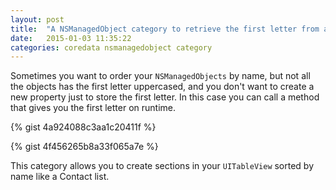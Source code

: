 ```yaml
---
layout: post
title:  "A NSManagedObject category to retrieve the first letter from an attribute"
date:   2015-01-03 11:35:22
categories: coredata nsmanagedobject category
---
```


Sometimes you want to order your `NSManagedObjects` by name, but not all the objects has the first letter uppercased, and you don't want to create a new property just to store the first letter. In this case you can call a method that gives you the first letter on runtime.

{% gist 4a924088c3aa1c20411f %}

{% gist 4f456265b8a33f065a7e %}

This category allows you to create sections in your `UITableView` sorted by name like a Contact list.